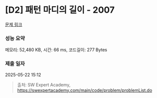 # [D2] 패턴 마디의 길이 - 2007 

[문제 링크](https://swexpertacademy.com/main/code/problem/problemDetail.do?contestProbId=AV5P1kNKAl8DFAUq) 

### 성능 요약

메모리: 52,480 KB, 시간: 66 ms, 코드길이: 277 Bytes

### 제출 일자

2025-05-22 15:12



> 출처: SW Expert Academy, https://swexpertacademy.com/main/code/problem/problemList.do